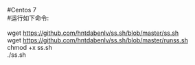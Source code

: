 #Centos 7<br>
#运行如下命令:<br><br>
wget https://github.com/hntdabenlv/ss.sh/blob/master/ss.sh<br>
wget https://github.com/hntdabenlv/ss.sh/blob/master/runss.sh<br>
chmod +x ss.sh<br>
./ss.sh<br>
